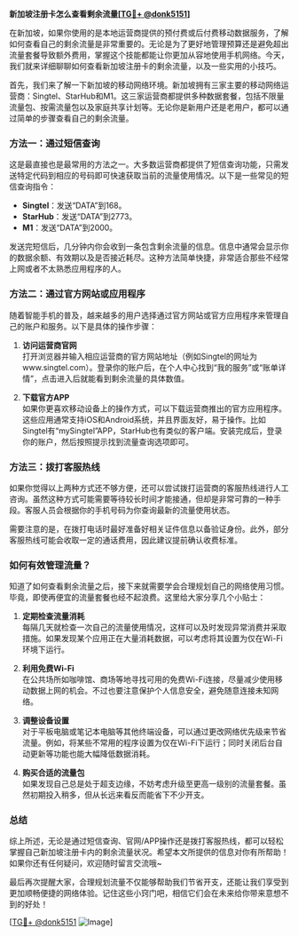 **新加坡注册卡怎么查看剩余流量[[TG💪+ @donk5151](https://t.me/s/donk5151)]**

在新加坡，如果你使用的是本地运营商提供的预付费或后付费移动数据服务，了解如何查看自己的剩余流量是非常重要的。无论是为了更好地管理预算还是避免超出流量套餐导致额外费用，掌握这个技能都能让你更加从容地使用手机网络。今天，我们就来详细聊聊如何查看新加坡注册卡的剩余流量，以及一些实用的小技巧。

首先，我们来了解一下新加坡的移动网络环境。新加坡拥有三家主要的移动网络运营商：Singtel、StarHub和M1。这三家运营商都提供多种数据套餐，包括不限量流量包、按需流量包以及家庭共享计划等。无论你是新用户还是老用户，都可以通过简单的步骤查看自己的剩余流量。

### **方法一：通过短信查询**
这是最直接也是最常用的方法之一。大多数运营商都提供了短信查询功能，只需发送特定代码到相应的号码即可快速获取当前的流量使用情况。以下是一些常见的短信查询指令：

- **Singtel**：发送“DATA”到168。
- **StarHub**：发送“DATA”到2773。
- **M1**：发送“DATA”到2000。

发送完短信后，几分钟内你会收到一条包含剩余流量的信息。信息中通常会显示你的数据余额、有效期以及是否接近耗尽。这种方法简单快捷，非常适合那些不经常上网或者不太熟悉应用程序的人。

### **方法二：通过官方网站或应用程序**
随着智能手机的普及，越来越多的用户选择通过官方网站或官方应用程序来管理自己的账户和服务。以下是具体的操作步骤：

1. **访问运营商官网**  
   打开浏览器并输入相应运营商的官方网站地址（例如Singtel的网址为www.singtel.com）。登录你的账户后，在个人中心找到“我的服务”或“账单详情”，点击进入后就能看到剩余流量的具体数值。

2. **下载官方APP**  
   如果你更喜欢移动设备上的操作方式，可以下载运营商推出的官方应用程序。这些应用通常支持iOS和Android系统，并且界面友好，易于操作。比如Singtel有“mySingtel”APP，StarHub也有类似的客户端。安装完成后，登录你的账户，然后按照提示找到流量查询选项即可。

### **方法三：拨打客服热线**
如果你觉得以上两种方式还不够方便，还可以尝试拨打运营商的客服热线进行人工咨询。虽然这种方式可能需要等待较长时间才能接通，但却是非常可靠的一种手段。客服人员会根据你的手机号码为你查询最新的流量使用状态。

需要注意的是，在拨打电话时最好准备好相关证件信息以备验证身份。此外，部分客服热线可能会收取一定的通话费用，因此建议提前确认收费标准。

### **如何有效管理流量？**
知道了如何查看剩余流量之后，接下来就需要学会合理规划自己的网络使用习惯。毕竟，即使再便宜的流量套餐也经不起浪费。这里给大家分享几个小贴士：

1. **定期检查流量消耗**  
   每隔几天就检查一次自己的流量使用情况，这样可以及时发现异常消费并采取措施。如果发现某个应用正在大量消耗数据，可以考虑将其设置为仅在Wi-Fi环境下运行。

2. **利用免费Wi-Fi**  
   在公共场所如咖啡馆、商场等地寻找可用的免费Wi-Fi连接，尽量减少使用移动数据上网的机会。不过也要注意保护个人信息安全，避免随意连接未知网络。

3. **调整设备设置**  
   对于平板电脑或笔记本电脑等其他终端设备，可以通过更改网络优先级来节省流量。例如，将某些不常用的程序设置为仅在Wi-Fi下运行；同时关闭后台自动更新等功能也能大幅降低数据消耗。

4. **购买合适的流量包**  
   如果发现自己总是处于超支边缘，不妨考虑升级至更高一级别的流量套餐。虽然初期投入稍多，但从长远来看反而能省下不少开支。

### **总结**
综上所述，无论是通过短信查询、官网/APP操作还是拨打客服热线，都可以轻松掌握自己新加坡注册卡内的剩余流量状况。希望本文所提供的信息对你有所帮助！如果你还有任何疑问，欢迎随时留言交流哦~

最后再次提醒大家，合理规划流量不仅能够帮助我们节省开支，还能让我们享受到更加顺畅便捷的网络体验。记住这些小窍门吧，相信它们会在未来给你带来意想不到的好处！

[[TG💪+ @donk5151](https://t.me/s/donk5151) ![Image](https://i.postimg.cc/rwNCRYN7/Snipaste-2025-04-30-17-27-05.png)]